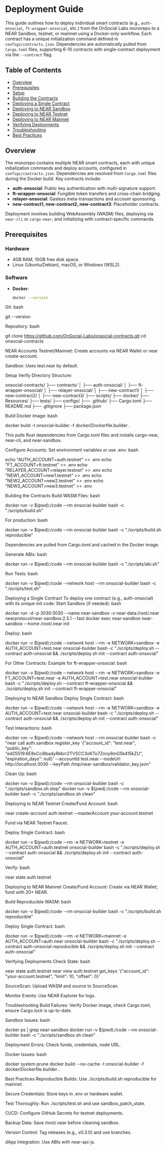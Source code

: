 # Deployment Guide

This guide outlines how to deploy individual smart contracts (e.g., `auth-onsocial`, `ft-wrapper-onsocial`, etc.) from the OnSocial Labs monorepo to a NEAR Sandbox, testnet, or mainnet using a Docker-only workflow. Each contract has a unique initialization command defined in `configs/contracts.json`. Dependencies are automatically pulled from `Cargo.toml` files, supporting 6-10 contracts with single-contract deployment via the `--contract` flag.

## Table of Contents
- [Overview](#overview)
- [Prerequisites](#prerequisites)
- [Setup](#setup)
- [Building the Contracts](#building-the-contracts)
- [Deploying a Single Contract](#deploying-a-single-contract)
- [Deploying to NEAR Sandbox](#deploying-to-near-sandbox)
- [Deploying to NEAR Testnet](#deploying-to-near-testnet)
- [Deploying to NEAR Mainnet](#deploying-to-near-mainnet)
- [Verifying Deployments](#verifying-deployments)
- [Troubleshooting](#troubleshooting)
- [Best Practices](#best-practices)

## Overview
The monorepo contains multiple NEAR smart contracts, each with unique initialization commands and deploy accounts, configured in `configs/contracts.json`. Dependencies are resolved from `Cargo.toml` files during the Docker build. Key contracts include:
- **auth-onsocial**: Public key authentication with multi-signature support.
- **ft-wrapper-onsocial**: Fungible token transfers and cross-chain bridging.
- **relayer-onsocial**: Gasless meta-transactions and account sponsoring.
- **new-contract1, new-contract2, new-contract3**: Placeholder contracts.

Deployment involves building WebAssembly (WASM) files, deploying via `near-cli` or `cargo-near`, and initializing with contract-specific commands.

## Prerequisites
### Hardware
- 4GB RAM, 10GB free disk space.
- Linux (Ubuntu/Debian), macOS, or Windows (WSL2).

### Software
- **Docker**:
  ```bash
  docker --version

Git:
bash

git --version

Repository:
bash

git clone https://github.com/OnSocial-Labs/onsocial-contracts.git
cd onsocial-contracts

NEAR Accounts
Testnet/Mainnet: Create accounts via NEAR Wallet or near create-account.

Sandbox: Uses test.near by default.

Setup
Verify Directory Structure:

onsocial-contracts/
├── contracts/
│   ├── auth-onsocial/
│   ├── ft-wrapper-onsocial/
│   ├── relayer-onsocial/
│   ├── new-contract1/
│   ├── new-contract2/
│   ├── new-contract3/
├── scripts/
├── docker/
├── Resources/
├── tests/
├── configs/
├── .github/
├── Cargo.toml
├── README.md
├── .gitignore
├── package.json

Build Docker Image:
bash

docker build -t onsocial-builder -f docker/Dockerfile.builder .

This pulls Rust dependencies from Cargo.toml files and installs cargo-near, near-cli, and near-sandbox.

Configure Accounts:
Set environment variables or use .env:
bash

echo "AUTH_ACCOUNT=auth.testnet" >> .env
echo "FT_ACCOUNT=ft.testnet" >> .env
echo "RELAYER_ACCOUNT=relayer.testnet" >> .env
echo "NEW1_ACCOUNT=new1.testnet" >> .env
echo "NEW2_ACCOUNT=new2.testnet" >> .env
echo "NEW3_ACCOUNT=new3.testnet" >> .env

Building the Contracts
Build WASM Files:
bash

docker run -v $(pwd):/code --rm onsocial-builder bash -c "./scripts/build.sh"

For production:
bash

docker run -v $(pwd):/code --rm onsocial-builder bash -c "./scripts/build.sh reproducible"

Dependencies are pulled from Cargo.toml and cached in the Docker image.

Generate ABIs:
bash

docker run -v $(pwd):/code --rm onsocial-builder bash -c "./scripts/abi.sh"

Run Tests:
bash

docker run -v $(pwd):/code --network host --rm onsocial-builder bash -c "./scripts/test.sh"

Deploying a Single Contract
To deploy one contract (e.g., auth-onsocial) with its unique init code:
Start Sandbox (if needed):
bash

docker run -d -p 3030:3030 --name near-sandbox -v near-data:/root/.near nearprotocol/near-sandbox:2.5.1 --fast
docker exec near-sandbox near-sandbox --home /root/.near init

Deploy:
bash

docker run -v $(pwd):/code --network host --rm -e NETWORK=sandbox -e AUTH_ACCOUNT=test.near onsocial-builder bash -c "./scripts/deploy.sh --contract auth-onsocial && ./scripts/deploy.sh init --contract auth-onsocial"

For Other Contracts:
Example for ft-wrapper-onsocial:
bash

docker run -v $(pwd):/code --network host --rm -e NETWORK=sandbox -e FT_ACCOUNT=test.near -e AUTH_ACCOUNT=test.near onsocial-builder bash -c "./scripts/deploy.sh --contract ft-wrapper-onsocial && ./scripts/deploy.sh init --contract ft-wrapper-onsocial"

Deploying to NEAR Sandbox
Deploy Single Contract:
bash

docker run -v $(pwd):/code --network host --rm -e NETWORK=sandbox -e AUTH_ACCOUNT=test.near onsocial-builder bash -c "./scripts/deploy.sh --contract auth-onsocial && ./scripts/deploy.sh init --contract auth-onsocial"

Test Interactions:
bash

docker run -v $(pwd):/code --network host --rm onsocial-builder bash -c "near call auth.sandbox register_key '{\"account_id\": \"test.near\", \"public_key\": \"ed25519:6E8sCci9badyRkbrr2TV5CC3oKTo7Znny8mG5k415kZU\", \"expiration_days\": null}' --accountId test.near --nodeUrl http://localhost:3030 --keyPath /tmp/near-sandbox/validator_key.json"

Clean Up:
bash

docker run -v $(pwd):/code --rm onsocial-builder bash -c "./scripts/sandbox.sh stop"
docker run -v $(pwd):/code --rm onsocial-builder bash -c "./scripts/sandbox.sh clean"

Deploying to NEAR Testnet
Create/Fund Account:
bash

near create-account auth.testnet --masterAccount your-account.testnet

Fund via NEAR Testnet Faucet.

Deploy Single Contract:
bash

docker run -v $(pwd):/code --rm -e NETWORK=testnet -e AUTH_ACCOUNT=auth.testnet onsocial-builder bash -c "./scripts/deploy.sh --contract auth-onsocial && ./scripts/deploy.sh init --contract auth-onsocial"

Verify:
bash

near state auth.testnet

Deploying to NEAR Mainnet
Create/Fund Account:
Create via NEAR Wallet; fund with 20+ NEAR.

Build Reproducible WASM:
bash

docker run -v $(pwd):/code --rm onsocial-builder bash -c "./scripts/build.sh reproducible"

Deploy Single Contract:
bash

docker run -v $(pwd):/code --rm -e NETWORK=mainnet -e AUTH_ACCOUNT=auth.near onsocial-builder bash -c "./scripts/deploy.sh --contract auth-onsocial reproducible && ./scripts/deploy.sh init --contract auth-onsocial"

Verifying Deployments
Check State:
bash

near state auth.testnet
near view auth.testnet get_keys '{"account_id": "your-account.testnet", "limit": 10, "offset": 0}'

SourceScan:
Upload WASM and source to SourceScan.

Monitor Events:
Use NEAR Explorer for logs.

Troubleshooting
Build Failures: Verify Docker image, check Cargo.toml, ensure Cargo.lock is up-to-date.

Sandbox Issues:
bash

docker ps | grep near-sandbox
docker run -v $(pwd):/code --rm onsocial-builder bash -c "./scripts/sandbox.sh clean"

Deployment Errors: Check funds, credentials, node URL.

Docker Issues:
bash

docker system prune
docker build --no-cache -t onsocial-builder -f docker/Dockerfile.builder .

Best Practices
Reproducible Builds: Use ./scripts/build.sh reproducible for mainnet.

Secure Credentials: Store keys in .env or hardware wallet.

Test Thoroughly: Run ./scripts/test.sh and use sandbox_patch_state.

CI/CD: Configure GitHub Secrets for testnet deployments.

Backup Data: Save /root/.near before cleaning sandbox.

Version Control: Tag releases (e.g., v0.3.0) and use branches.

dApp Integration: Use ABIs with near-api-js.

